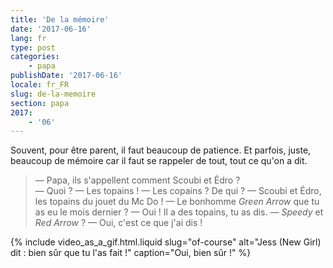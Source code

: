 ```yaml
---
title: 'De la mémoire'
date: '2017-06-16'
lang: fr
type: post
categories:
    - papa
publishDate: '2017-06-16'
locale: fr_FR
slug: de-la-memoire
section: papa
2017:
    - '06'
---
```


Souvent, pour être parent, il faut beaucoup de patience. Et parfois, juste, beaucoup de mémoire car il faut se rappeler de tout, tout ce qu'on a dit.

<!--more-->

> — Papa, ils s'appellent comment Scoubi et Édro ?  
> — Quoi ?
> — Les topains !
> — Les copains ? De qui ?
> — Scoubi et Édro, les topains du jouet du Mc Do !
> — Le bonhomme _Green Arrow_ que tu as eu le mois dernier ?
> — Oui ! Il a des topains, tu as dis.
> — _Speedy_ et _Red Arrow_ ?
> — Oui, c'est ce que j'ai dis !

{% include video_as_a_gif.html.liquid
    slug="of-course"
    alt="Jess (New Girl) dit : bien sûr que tu l'as fait !"
    caption="Oui, bien sûr&nbsp;!"
%}
